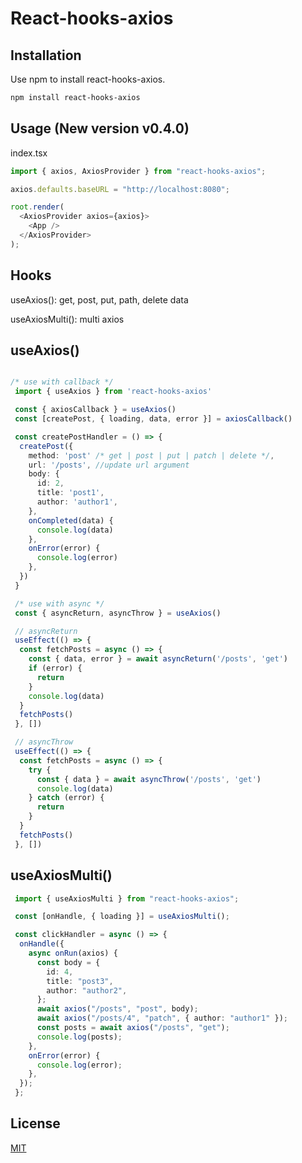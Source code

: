 # React-hooks-axios

## Installation

Use npm to install react-hooks-axios.

```bash
npm install react-hooks-axios
```
## Usage (New version v0.4.0)

index.tsx

```typescript
import { axios, AxiosProvider } from "react-hooks-axios";

axios.defaults.baseURL = "http://localhost:8080";

root.render(
  <AxiosProvider axios={axios}>
    <App />
  </AxiosProvider>
);
```
## Hooks 
useAxios(): get, post, put, path, delete data

useAxiosMulti(): multi axios

## useAxios()

```typescript

/* use with callback */
 import { useAxios } from 'react-hooks-axios'

 const { axiosCallback } = useAxios()
 const [createPost, { loading, data, error }] = axiosCallback()

 const createPostHandler = () => {
  createPost({
    method: 'post' /* get | post | put | patch | delete */,
    url: '/posts', //update url argument
    body: {
      id: 2,
      title: 'post1',
      author: 'author1',
    },
    onCompleted(data) {
      console.log(data)
    },
    onError(error) {
      console.log(error)
    },
  })
 }

 /* use with async */
 const { asyncReturn, asyncThrow } = useAxios()

 // asyncReturn
 useEffect(() => {
  const fetchPosts = async () => {
    const { data, error } = await asyncReturn('/posts', 'get')
    if (error) {
      return
    }
    console.log(data)
  }
  fetchPosts()
 }, [])

 // asyncThrow
 useEffect(() => {
  const fetchPosts = async () => {
    try {
      const { data } = await asyncThrow('/posts', 'get')
      console.log(data)
    } catch (error) {
      return
    }
  }
  fetchPosts()
 }, [])

```

## useAxiosMulti()
```typescript
 import { useAxiosMulti } from "react-hooks-axios";

 const [onHandle, { loading }] = useAxiosMulti();

 const clickHandler = async () => {
  onHandle({
    async onRun(axios) {
      const body = {
        id: 4,
        title: "post3",
        author: "author2",
      };
      await axios("/posts", "post", body);
      await axios("/posts/4", "patch", { author: "author1" });
      const posts = await axios("/posts", "get");
      console.log(posts);
    },
    onError(error) {
      console.log(error);
    },
  });
 };
```

## License

[MIT](https://choosealicense.com/licenses/mit/)
